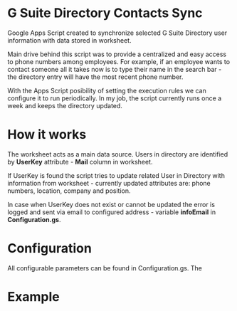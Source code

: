 # G Suite Directory Contacts Sync
Google Apps Script created to synchronize selected G Suite Directory user information with data stored in worksheet.

Main drive behind this script was to provide a centralized and easy access to phone numbers among employees. For example, if an employee wants to contact someone all it takes now is to type their name in the search bar - the directory entry will have the most recent phone number.

With the Apps Script posibility of setting the execution rules we can configure it to run periodically. In my job, the script currently runs once a week and keeps the directory updated.

# How it works
The worksheet acts as a main data source. Users in directory are identified by <b>UserKey</b> attribute - <b>Mail</b> column in worksheet.

If UserKey is found the script tries to update related User in Directory with information from worksheet - currently updated attributes are: phone numbers, location, company and position.

In case when UserKey does not exist or cannot be updated the error is logged and sent via email to configured address - variable <b>infoEmail</b> in <b>Configuration.gs</b>.

# Configuration
All configurable parameters can be found in Configuration.gs. The 
# Example